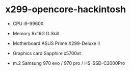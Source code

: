 # x299-opencore-hackintosh

- CPU                 i9-9960X

- Memory              8x16G  G.Skill

- Motherboard         ASUS Prime X299-Deluxe II

- Graphics card       Sapphire x5700xt

- m.2                 Samsung 970 evo / 970 pro / HS-SSD-C2000Pro


